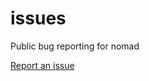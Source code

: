 # issues
Public bug reporting for nomad

[Report an issue](https://github.com/nomad-eng/issues/issues/new/choose)
